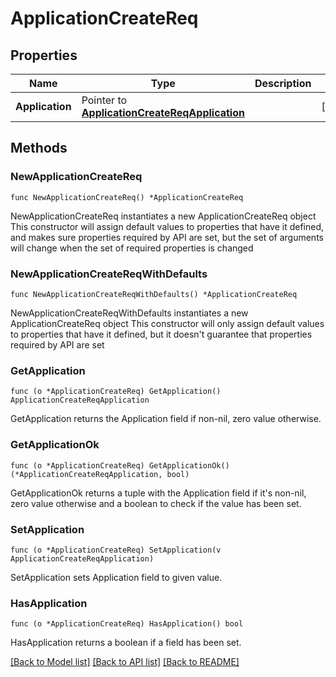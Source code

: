 # ApplicationCreateReq

## Properties

Name | Type | Description | Notes
------------ | ------------- | ------------- | -------------
**Application** | Pointer to [**ApplicationCreateReqApplication**](ApplicationCreateReqApplication.md) |  | [optional] 

## Methods

### NewApplicationCreateReq

`func NewApplicationCreateReq() *ApplicationCreateReq`

NewApplicationCreateReq instantiates a new ApplicationCreateReq object
This constructor will assign default values to properties that have it defined,
and makes sure properties required by API are set, but the set of arguments
will change when the set of required properties is changed

### NewApplicationCreateReqWithDefaults

`func NewApplicationCreateReqWithDefaults() *ApplicationCreateReq`

NewApplicationCreateReqWithDefaults instantiates a new ApplicationCreateReq object
This constructor will only assign default values to properties that have it defined,
but it doesn't guarantee that properties required by API are set

### GetApplication

`func (o *ApplicationCreateReq) GetApplication() ApplicationCreateReqApplication`

GetApplication returns the Application field if non-nil, zero value otherwise.

### GetApplicationOk

`func (o *ApplicationCreateReq) GetApplicationOk() (*ApplicationCreateReqApplication, bool)`

GetApplicationOk returns a tuple with the Application field if it's non-nil, zero value otherwise
and a boolean to check if the value has been set.

### SetApplication

`func (o *ApplicationCreateReq) SetApplication(v ApplicationCreateReqApplication)`

SetApplication sets Application field to given value.

### HasApplication

`func (o *ApplicationCreateReq) HasApplication() bool`

HasApplication returns a boolean if a field has been set.


[[Back to Model list]](../README.md#documentation-for-models) [[Back to API list]](../README.md#documentation-for-api-endpoints) [[Back to README]](../README.md)


